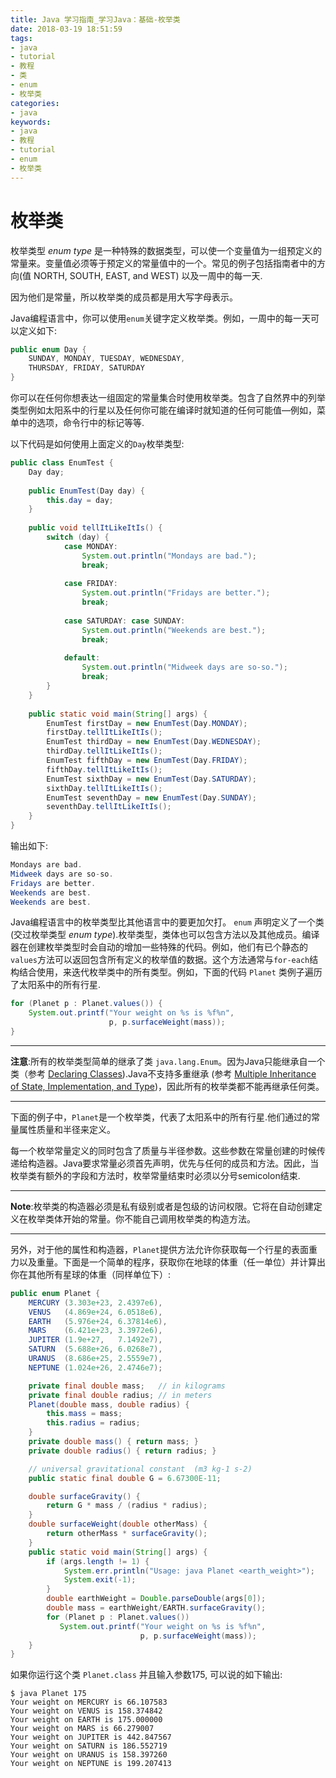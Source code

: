 ```yaml
---
title: Java 学习指南_学习Java：基础-枚举类
date: 2018-03-19 18:51:59
tags: 
- java
- tutorial
- 教程
- 类
- enum
- 枚举类
categories:
- java
keywords:
- java
- 教程
- tutorial
- enum
- 枚举类
---
```


# 枚举类

枚举类型 *enum type* 是一种特殊的数据类型，可以使一个变量值为一组预定义的常量来。变量值必须等于预定义的常量值中的一个。常见的例子包括指南者中的方向(值 NORTH, SOUTH, EAST, and WEST) 以及一周中的每一天.

因为他们是常量，所以枚举类的成员都是用大写字母表示。

Java编程语言中，你可以使用`enum`关键字定义枚举类。例如，一周中的每一天可以定义如下:

```java
public enum Day {
    SUNDAY, MONDAY, TUESDAY, WEDNESDAY,
    THURSDAY, FRIDAY, SATURDAY 
}
```

你可以在任何你想表达一组固定的常量集合时使用枚举类。包含了自然界中的列举类型例如太阳系中的行星以及任何你可能在编译时就知道的任何可能值—例如，菜单中的选项，命令行中的标记等等.

以下代码是如何使用上面定义的`Day`枚举类型:

```java
public class EnumTest {
    Day day;
    
    public EnumTest(Day day) {
        this.day = day;
    }
    
    public void tellItLikeItIs() {
        switch (day) {
            case MONDAY:
                System.out.println("Mondays are bad.");
                break;
                    
            case FRIDAY:
                System.out.println("Fridays are better.");
                break;
                         
            case SATURDAY: case SUNDAY:
                System.out.println("Weekends are best.");
                break;
                        
            default:
                System.out.println("Midweek days are so-so.");
                break;
        }
    }
    
    public static void main(String[] args) {
        EnumTest firstDay = new EnumTest(Day.MONDAY);
        firstDay.tellItLikeItIs();
        EnumTest thirdDay = new EnumTest(Day.WEDNESDAY);
        thirdDay.tellItLikeItIs();
        EnumTest fifthDay = new EnumTest(Day.FRIDAY);
        fifthDay.tellItLikeItIs();
        EnumTest sixthDay = new EnumTest(Day.SATURDAY);
        sixthDay.tellItLikeItIs();
        EnumTest seventhDay = new EnumTest(Day.SUNDAY);
        seventhDay.tellItLikeItIs();
    }
}
```

输出如下:

```java
Mondays are bad.
Midweek days are so-so.
Fridays are better.
Weekends are best.
Weekends are best.
```

Java编程语言中的枚举类型比其他语言中的要更加欠打。 `enum` 声明定义了一个类(交过枚举类型 *enum type*).枚举类型，类体也可以包含方法以及其他成员。编译器在创建枚举类型时会自动的增加一些特殊的代码。例如，他们有已个静态的`values`方法可以返回包含所有定义的枚举值的数据。这个方法通常与`for-each`结构结合使用，来迭代枚举类中的所有类型。例如，下面的代码 `Planet` 类例子遍历了太阳系中的所有行星.

```java
for (Planet p : Planet.values()) {
    System.out.printf("Your weight on %s is %f%n",
                      p, p.surfaceWeight(mass));
}
```

------

**注意**:所有的枚举类型简单的继承了类 `java.lang.Enum`。因为Java只能继承自一个类（参考 [Declaring Classes](https://docs.oracle.com/javase/tutorial/java/javaOO/classdecl.html)).Java不支持多重继承 (参考 [Multiple Inheritance of State, Implementation, and Type](https://docs.oracle.com/javase/tutorial/java/IandI/multipleinheritance.html))，因此所有的枚举类都不能再继承任何类。

------

下面的例子中，`Planet`是一个枚举类，代表了太阳系中的所有行星.他们通过的常量属性质量和半径来定义。

每一个枚举常量定义的同时包含了质量与半径参数。这些参数在常量创建的时候传递给构造器。Java要求常量必须首先声明，优先与任何的成员和方法。因此，当枚举类有额外的字段和方法时，枚举常量结束时必须以分号semicolon结束.

------

**Note**:枚举类的构造器必须是私有级别或者是包级的访问权限。它将在自动创建定义在枚举类体开始的常量。你不能自己调用枚举类的构造方法。

------

另外，对于他的属性和构造器，`Planet`提供方法允许你获取每一个行星的表面重力以及重量。下面是一个简单的程序，获取你在地球的体重（任一单位）并计算出你在其他所有星球的体重（同样单位下）:

```java
public enum Planet {
    MERCURY (3.303e+23, 2.4397e6),
    VENUS   (4.869e+24, 6.0518e6),
    EARTH   (5.976e+24, 6.37814e6),
    MARS    (6.421e+23, 3.3972e6),
    JUPITER (1.9e+27,   7.1492e7),
    SATURN  (5.688e+26, 6.0268e7),
    URANUS  (8.686e+25, 2.5559e7),
    NEPTUNE (1.024e+26, 2.4746e7);

    private final double mass;   // in kilograms
    private final double radius; // in meters
    Planet(double mass, double radius) {
        this.mass = mass;
        this.radius = radius;
    }
    private double mass() { return mass; }
    private double radius() { return radius; }

    // universal gravitational constant  (m3 kg-1 s-2)
    public static final double G = 6.67300E-11;

    double surfaceGravity() {
        return G * mass / (radius * radius);
    }
    double surfaceWeight(double otherMass) {
        return otherMass * surfaceGravity();
    }
    public static void main(String[] args) {
        if (args.length != 1) {
            System.err.println("Usage: java Planet <earth_weight>");
            System.exit(-1);
        }
        double earthWeight = Double.parseDouble(args[0]);
        double mass = earthWeight/EARTH.surfaceGravity();
        for (Planet p : Planet.values())
           System.out.printf("Your weight on %s is %f%n",
                             p, p.surfaceWeight(mass));
    }
}
```

如果你运行这个类 `Planet.class` 并且输入参数175, 可以说的如下输出:

```
$ java Planet 175
Your weight on MERCURY is 66.107583
Your weight on VENUS is 158.374842
Your weight on EARTH is 175.000000
Your weight on MARS is 66.279007
Your weight on JUPITER is 442.847567
Your weight on SATURN is 186.552719
Your weight on URANUS is 158.397260
Your weight on NEPTUNE is 199.207413
```